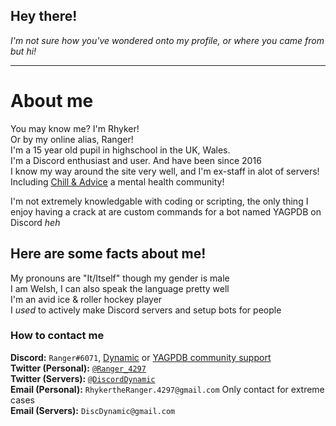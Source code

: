 ## Hey there!

*I'm not sure how you've wondered onto my profile, or where you came from but hi!*

 ---

# About me

You may know me? I'm Rhyker!  
Or by my online alias, Ranger!  
I'm a 15 year old pupil in highschool in the UK, Wales.  
I'm a Discord enthusiast and user. And have been since 2016  
I know my way around the site very well, and I'm ex-staff in alot of servers!  
Including [Chill & Advice](https://discord.gg/advice) a mental health community!  

I'm not extremely knowledgable with coding or scripting, the only thing I enjoy having a crack at are custom commands for a bot named YAGPDB on Discord *heh*  

## Here are some facts about me! 

My pronouns are "It/Itself" though my gender is male  
I am Welsh, I can also speak the language pretty well  
I'm an avid ice & roller hockey player  
I *used* to actively make Discord servers and setup bots for people  

### How to contact me

**Discord:** `Ranger#6071`, [Dynamic](https://discord.gg/ekMQH384KC) or [YAGPDB community support](https://discord.com/invite/4udtcA5)  
**Twitter (Personal):** [`@Ranger_4297`](https://twitter.com/Ranger_4297)  
**Twitter (Servers):** [`@DiscordDynamic`](https://twitter.com/DiscordDynamic)  
**Email (Personal):** `RhykertheRanger.4297@gmail.com` Only contact for extreme cases  
**Email (Servers):** `DiscDynamic@gmail.com`  
